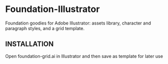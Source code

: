 Foundation-Illustrator
=====================

Foundation goodies for Adobe Illustrator: assets library, character and paragraph styles, and a grid template.

INSTALLATION
------------
Open foundation-grid.ai in Illustrator and then save as template for later use
